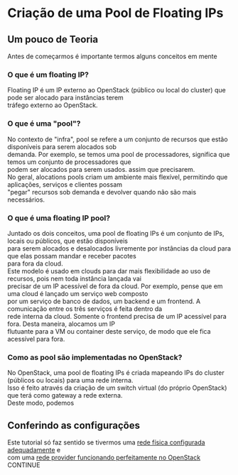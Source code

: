 # Criação de uma Pool de Floating IPs
## Um pouco de Teoria
Antes de começarmos é importante termos alguns conceitos em mente
### O que é um floating IP?
Floating IP é um IP externo ao OpenStack (público ou local do cluster) que pode ser alocado para instâncias terem\
tráfego externo ao OpenStack.
### O que é uma "pool"?
No contexto de "infra", pool se refere a um conjunto de recursos que estão disponíveis para serem alocados sob \
demanda. Por exemplo, se temos uma pool de processadores, significa que temos um conjunto de processadores que \
podem ser alocados para serem usados. assim que precisarem.\
No geral, alocations pools criam um ambiente mais flexível, permitindo que aplicações, serviços e clientes possam \
"pegar" recursos sob demanda e devolver quando não são mais necessários. 
### O que é uma floating IP pool?
Juntado os dois conceitos, uma pool de floating IPs é um conjunto de IPs, locais ou públicos, que estão disponíveis\
para serem alocados e desalocados livremente por instâncias da cloud para que elas possam mandar e receber pacotes\
para fora da cloud. \
Este modelo é usado em clouds para dar mais flexibilidade ao uso de recursos, pois nem toda instância lançada vai \
precisar de um IP acessível de fora da cloud. Por exemplo, pense que em uma cloud é lançado um serviço web composto \
por um serviço de banco de dados, um backend e um frontend. A comunicação entre os três serviços é feita dentro da \
rede interna da cloud. Somente o frontend precisa de um IP acessível para fora. Desta maneira, alocamos um IP \
flutuante para a VM ou container deste serviço, de modo que ele fica acessível para fora.
### Como as pool são implementadas no OpenStack?
No OpenStack, uma pool de floating IPs é criada mapeando IPs do cluster (públicos ou locais) para uma rede interna.\
Isso é feito através da criação de um switch virtual (do próprio OpenStack) que terá como gateway a rede externa. \
Deste modo, podemos 

## Conferindo as configurações
Este tutorial só faz sentido se tivermos uma [rede física configurada adequadamente](https://github.com/Pesquisa-Cloud-UFSCar/Infra/blob/FloatingIP-pool/how_to/Configura%C3%A7%C3%A3o%20de%20uma%20Nova%20Rede%20F%C3%ADsica%20no%20OpenStack.md) e\
com uma [rede provider funcionando perfeitamente no OpenStack](https://github.com/Pesquisa-Cloud-UFSCar/Infra/blob/FloatingIP-pool/how_to/Cria%C3%A7%C3%A3o%20de%20Provider%20Networks%20no%20OpenStack.md)\
CONTINUE
